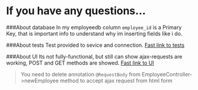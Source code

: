 # If you have any questions...
###About database
In my employeedb column `employee_id` is a Primary Key, that is important info to understand why im inserting fields like i do.

###About tests
Test provided to sevice and connection. [Fast link to tests](https://github.com/kagire/javaTest/tree/main/src/test/java/com/mastery/simplewebapp "Fast link to tests")

###About UI
Its not fully-functional, but still can show ajax-requests are working, POST and GET methods are showed.  [Fast link to UI](https://github.com/kagire/javaTest/tree/main/src/main/resources/static "Fast link to UI")

> You need to delete annotation `@RequestBody` from EmployeeController->newEmployee method to accept ajax request from html form
